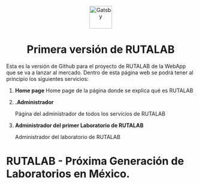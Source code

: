 <p align="center">
  <a href="http://www.rutalab.com/">
    <img alt="Gatsby" src="hhttp://www.rutalab.com/static/logo_rutalab_final-afdf0e12313c122c09a65385cbc31980.png" width="60" />
  </a>
</p>

<h1 align="center">
  Primera versión de RUTALAB
</h1>

Esta es la versión de Github para el proyecto de RUTALAB de la WebApp que se va a lanzar al mercado. Dentro de esta página web se podrá tener al principio los siguientes servicios:

1.  **Home page**
    Home page de la página donde se explica qué es RUTALAB

2.  **.Administrador**

    Página del administrador de todos los servicios de RUTALAB

3.  **Administrador del primer Laboratorio de RUTALAB**

    Administrador del laboratorio de RUTALAB

# RUTALAB - Próxima Generación de Laboratorios en México.
